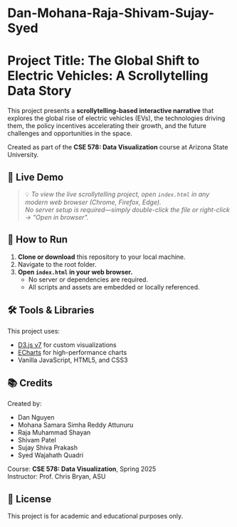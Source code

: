 # Dan-Mohana-Raja-Shivam-Sujay-Syed
# Project Title: The Global Shift to Electric Vehicles: A Scrollytelling Data Story

This project presents a **scrollytelling-based interactive narrative** that explores the global rise of electric vehicles (EVs), the technologies driving them, the policy incentives accelerating their growth, and the future challenges and opportunities in the space.

Created as part of the **CSE 578: Data Visualization** course at Arizona State University.

## 🧭 Live Demo

> 💡 _To view the live scrollytelling project, open `index.html` in any modern web browser (Chrome, Firefox, Edge)._  
> _No server setup is required—simply double-click the file or right-click → "Open in browser"._

## 🚀 How to Run

1. **Clone or download** this repository to your local machine.
2. Navigate to the root folder.
3. **Open `index.html` in your web browser.**
   - No server or dependencies are required.
   - All scripts and assets are embedded or locally referenced.

## 🛠️ Tools & Libraries

This project uses:
- [D3.js v7](https://d3js.org/) for custom visualizations
- [ECharts](https://echarts.apache.org/) for high-performance charts
- Vanilla JavaScript, HTML5, and CSS3

## 📚 Credits

Created by:
  
- Dan Nguyen  
- Mohana Samara Simha Reddy Attunuru
- Raja Muhammad Shayan
- Shivam Patel  
- Sujay Shiva Prakash  
- Syed Wajahath Quadri

Course: **CSE 578: Data Visualization**, Spring 2025  
Instructor: Prof. Chris Bryan, ASU

## 📄 License

This project is for academic and educational purposes only.
